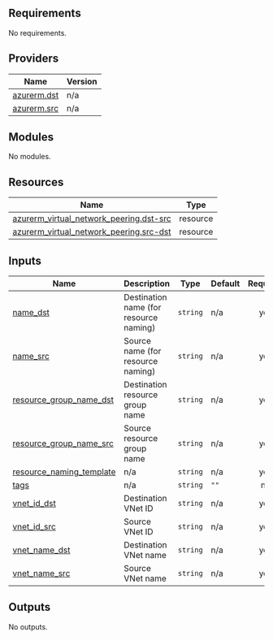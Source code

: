 <!-- BEGIN_TF_DOCS -->
## Requirements

No requirements.

## Providers

| Name | Version |
|------|---------|
| <a name="provider_azurerm.dst"></a> [azurerm.dst](#provider\_azurerm.dst) | n/a |
| <a name="provider_azurerm.src"></a> [azurerm.src](#provider\_azurerm.src) | n/a |

## Modules

No modules.

## Resources

| Name | Type |
|------|------|
| [azurerm_virtual_network_peering.dst-src](https://registry.terraform.io/providers/hashicorp/azurerm/latest/docs/resources/virtual_network_peering) | resource |
| [azurerm_virtual_network_peering.src-dst](https://registry.terraform.io/providers/hashicorp/azurerm/latest/docs/resources/virtual_network_peering) | resource |

## Inputs

| Name | Description | Type | Default | Required |
|------|-------------|------|---------|:--------:|
| <a name="input_name_dst"></a> [name\_dst](#input\_name\_dst) | Destination name (for resource naming) | `string` | n/a | yes |
| <a name="input_name_src"></a> [name\_src](#input\_name\_src) | Source name (for resource naming) | `string` | n/a | yes |
| <a name="input_resource_group_name_dst"></a> [resource\_group\_name\_dst](#input\_resource\_group\_name\_dst) | Destination resource group name | `string` | n/a | yes |
| <a name="input_resource_group_name_src"></a> [resource\_group\_name\_src](#input\_resource\_group\_name\_src) | Source resource group name | `string` | n/a | yes |
| <a name="input_resource_naming_template"></a> [resource\_naming\_template](#input\_resource\_naming\_template) | n/a | `string` | n/a | yes |
| <a name="input_tags"></a> [tags](#input\_tags) | n/a | `string` | `""` | no |
| <a name="input_vnet_id_dst"></a> [vnet\_id\_dst](#input\_vnet\_id\_dst) | Destination VNet ID | `string` | n/a | yes |
| <a name="input_vnet_id_src"></a> [vnet\_id\_src](#input\_vnet\_id\_src) | Source VNet ID | `string` | n/a | yes |
| <a name="input_vnet_name_dst"></a> [vnet\_name\_dst](#input\_vnet\_name\_dst) | Destination VNet name | `string` | n/a | yes |
| <a name="input_vnet_name_src"></a> [vnet\_name\_src](#input\_vnet\_name\_src) | Source VNet name | `string` | n/a | yes |

## Outputs

No outputs.
<!-- END_TF_DOCS -->